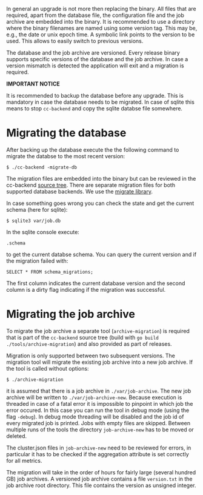 In general an upgrade is not more then replacing the binary. All files that are
required, apart from the database file, the configuration file and the job
archive are embedded into the binary. It is recommended to use a directory where
the binary filenames are named using some version tag. This may be, e.g., the date or
unix epoch time. A symbolic link points to the version to be used. This allows
to easily switch to previous versions.

The database and the job archive are versioned. Every release binary supports
specific versions of the database and the job archive. In case a version
mismatch is detected the application will exit and a migration is required.

**IMPORTANT NOTICE**

It is recommended to backup the database before any upgrade. This is mandatory
in case the database needs to be migrated. In case of sqlite this means to stop
`cc-backend` and copy the sqlite databse file somewhere.

#  Migrating the database
After backing up the database execute the the following command to migrate the
databse to the most recent version:
```
$ ./cc-backend -migrate-db
```

The migration files are embedded into the binary but can be reviewed in the
cc-backend [source tree](https://github.com/ClusterCockpit/cc-backend/tree/master/internal/repository/migrations).
There are separate migration files for both supported database backends.
We use the [migrate library](https://github.com/golang-migrate/migrate).

In case something goes wrong you can check the state and get the current schema
(here for sqlite):
```
$ sqlite3 var/job.db
```
In the sqlite console execute:
```
.schema
```
to get the current databse schema.
You can query the current version and if the migration failed with:
```
SELECT * FROM schema_migrations;
```
The first column indicates the current database version and the second column is
a dirty flag indicating if the migration was successful.

# Migrating the job archive

To migrate the job archive a separate tool (`archive-migration`) is required that is part of the
`cc-backend` source tree (build with `go build ./tools/archive-migration`) and also provided as part of releases.

Migration is only supported between two subsequent versions. The migration tool
will migrate the existing job archive into a new job archive. If the tool is
called without options:
```
$ ./archive-migration
```

it is assumed that there is a job archive in `./var/job-archive`. The new job
archive will be written to `./var/job-archive-new`. Because execution is
threaded in case of a fatal error it is impossible to pinpoint in which job the
error occured. In this case you can run the tool in debug mode (using the flag
`-debug`). In debug mode threading will be disabled and the job id of every
migrated job is printed. Jobs with empty files are skipped. Between multiple runs
of the tools the directory `job-archive-new` has to be moved or deleted.

The cluster.json files in `job-archive-new` need to be reviewed for errors, in
particular it has to be checked if the aggregation attribute is set correctly
for all metrics.

The migration will take in the order of hours for fairly large (several hundred
GB) job archives. A versioned job archive contains a file `version.txt` in the
job archive root directory. This file contains the version as unsigned integer.
